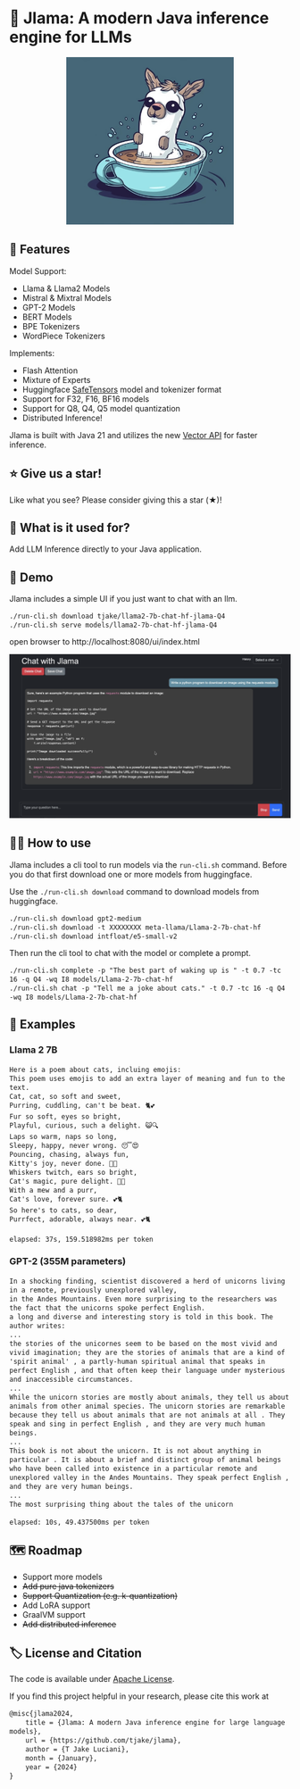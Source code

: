 # 🦙 Jlama: A modern Java inference engine for LLMs

<p align="center">
  <img src="docs/jlama.jpg" width="300" height="300" alt="Cute Jlama">
</p>

## 🚀 Features

Model Support:
  * Llama & Llama2 Models
  * Mistral & Mixtral Models
  * GPT-2 Models
  * BERT Models
  * BPE Tokenizers
  * WordPiece Tokenizers


Implements:
  * Flash Attention
  * Mixture of Experts
  * Huggingface [SafeTensors](https://github.com/huggingface/safetensors) model and tokenizer format
  * Support for F32, F16, BF16 models
  * Support for Q8, Q4, Q5 model quantization
  * Distributed Inference!

Jlama is built with Java 21 and utilizes the new [Vector API](https://openjdk.org/jeps/448) 
for faster inference.

## ⭐ Give us a star!

Like what you see? Please consider giving this a star (★)!

## 🤔 What is it used for? 

Add LLM Inference directly to your Java application.

## 🔬 Demo

Jlama includes a simple UI if you just want to chat with an llm.

```
./run-cli.sh download tjake/llama2-7b-chat-hf-jlama-Q4
./run-cli.sh serve models/llama2-7b-chat-hf-jlama-Q4

```
open browser to http://localhost:8080/ui/index.html

<p align="center">
  <img src="docs/demo.png" alt="Demo chat">
</p>

## 🕵️‍♀️ How to use
Jlama includes a cli tool to run models via the `run-cli.sh` command. 
Before you do that first download one or more models from huggingface.

Use the `./run-cli.sh download` command to download models from huggingface.

```shell
./run-cli.sh download gpt2-medium
./run-cli.sh download -t XXXXXXXX meta-llama/Llama-2-7b-chat-hf
./run-cli.sh download intfloat/e5-small-v2
```

Then run the cli tool to chat with the model or complete a prompt.

```shell
./run-cli.sh complete -p "The best part of waking up is " -t 0.7 -tc 16 -q Q4 -wq I8 models/Llama-2-7b-chat-hf
./run-cli.sh chat -p "Tell me a joke about cats." -t 0.7 -tc 16 -q Q4 -wq I8 models/Llama-2-7b-chat-hf
```

## 🧪 Examples
### Llama 2 7B

```
Here is a poem about cats, incluing emojis: 
This poem uses emojis to add an extra layer of meaning and fun to the text.
Cat, cat, so soft and sweet,
Purring, cuddling, can't be beat. 🐈💕
Fur so soft, eyes so bright,
Playful, curious, such a delight. 😺🔍
Laps so warm, naps so long,
Sleepy, happy, never wrong. 😴😍
Pouncing, chasing, always fun,
Kitty's joy, never done. 🐾🎉
Whiskers twitch, ears so bright,
Cat's magic, pure delight. 🔮💫
With a mew and a purr,
Cat's love, forever sure. 💕🐈
So here's to cats, so dear,
Purrfect, adorable, always near. 💕🐈

elapsed: 37s, 159.518982ms per token
```

### GPT-2 (355M parameters)

```
In a shocking finding, scientist discovered a herd of unicorns living in a remote, previously unexplored valley, 
in the Andes Mountains. Even more surprising to the researchers was the fact that the unicorns spoke perfect English.
a long and diverse and interesting story is told in this book. The author writes:
...
the stories of the unicornes seem to be based on the most vivid and vivid imagination; they are the stories of animals that are a kind of 'spirit animal' , a partly-human spiritual animal that speaks in perfect English , and that often keep their language under mysterious and inaccessible circumstances.
...
While the unicorn stories are mostly about animals, they tell us about animals from other animal species. The unicorn stories are remarkable because they tell us about animals that are not animals at all . They speak and sing in perfect English , and they are very much human beings.
...
This book is not about the unicorn. It is not about anything in particular . It is about a brief and distinct group of animal beings who have been called into existence in a particular remote and unexplored valley in the Andes Mountains. They speak perfect English , and they are very human beings.
...
The most surprising thing about the tales of the unicorn

elapsed: 10s, 49.437500ms per token
```

## 🗺️ Roadmap

* Support more models
* <s>Add pure java tokenizers</s>
* <s>Support Quantization (e.g. k-quantization)</s>
* Add LoRA support
* GraalVM support
* <s>Add distributed inference</s>

## 🏷️ License and Citation

The code is available under [Apache License](./LICENSE).

If you find this project helpful in your research, please cite this work at

```
@misc{jlama2024,
    title = {Jlama: A modern Java inference engine for large language models},
    url = {https://github.com/tjake/jlama},
    author = {T Jake Luciani},
    month = {January},
    year = {2024}
}
```
